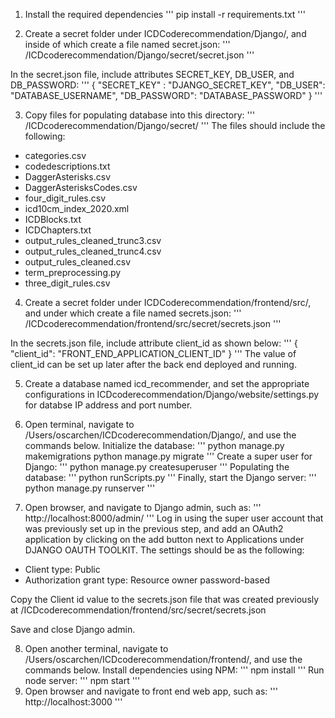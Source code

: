 1. Install the required dependencies
'''
pip install -r requirements.txt
'''

2. Create a secret folder under ICDCoderecommendation/Django/, and inside of which create a file named secret.json:
'''
/ICDcoderecommendation/Django/secret/secret.json
'''

In the secret.json file, include attributes SECRET_KEY, DB_USER, and DB_PASSWORD:
'''
{
	"SECRET_KEY" : "DJANGO_SECRET_KEY",
	"DB_USER": "DATABASE_USERNAME",
	"DB_PASSWORD": "DATABASE_PASSWORD"
}
'''

3. Copy files for populating database into this directory: 
'''
/ICDcoderecommendation/Django/secret/
'''
The files should include the following:
- categories.csv
- codedescriptions.txt
- DaggerAsterisks.csv
- DaggerAsterisksCodes.csv
- four_digit_rules.csv
- icd10cm_index_2020.xml
- ICDBlocks.txt
- ICDChapters.txt
- output_rules_cleaned_trunc3.csv
- output_rules_cleaned_trunc4.csv
- output_rules_cleaned.csv
- term_preprocessing.py
- three_digit_rules.csv

4. Create a secret folder under ICDCoderecommendation/frontend/src/, and under which create a file named secrets.json:
'''
/ICDcoderecommendation/frontend/src/secret/secrets.json
'''

In the secrets.json file, include attribute client_id as shown below:
'''
{
	"client_id": "FRONT_END_APPLICATION_CLIENT_ID"
}
'''
The value of client_id can be set up later after the back end deployed and running.

5. Create a database named icd_recommender, and set the appropriate configurations in ICDcoderecommendation/Django/website/settings.py for databse IP address and port number.

6. Open terminal, navigate to /Users/oscarchen/ICDcoderecommendation/Django/, and use the commands below.
Initialize the database:
'''
python manage.py makemigrations
python manage.py migrate
'''
Create a super user for Django:
'''
python manage.py createsuperuser
'''
Populating the database:
'''
python runScripts.py
'''
Finally, start the Django server:
'''
python manage.py runserver
'''

7. Open browser, and navigate to Django admin, such as:
'''
http://localhost:8000/admin/
'''
Log in using the super user account that was previously set up in the previous step, and add an OAuth2 application by clicking on the add button next to Applications under DJANGO OAUTH TOOLKIT. The settings should be as the following:
- Client type: Public
- Authorization grant type: Resource owner password-based

Copy the Client id value to the secrets.json file that was created previously at /ICDcoderecommendation/frontend/src/secret/secrets.json

Save and close Django admin.

8. Open another terminal, navigate to /Users/oscarchen/ICDcoderecommendation/frontend/, and use the commands below.
Install dependencies using NPM:
'''
npm install
'''
Run node server:
'''
npm start
'''
9. Open browser and navigate to front end web app, such as:
'''
http://localhost:3000
'''
